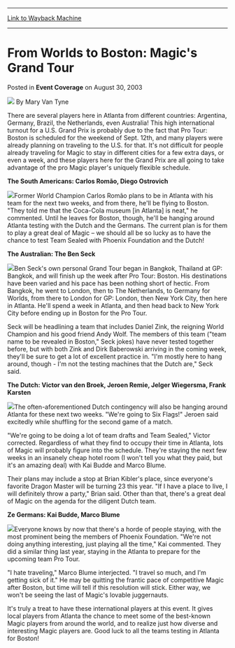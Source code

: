 
---
[Link to Wayback Machine](https://web.archive.org/web/20220808161655/https://magic.wizards.com/en/articles/archive/event-coverage/worlds-boston-magics-grand-tour-2003-08-30)

[_metadata_:author]:- "Mary Van Tyne"
[_metadata_:description]:- "There are several players here in Atlanta from different countries: Argentina, Germany, Brazil, the Netherlands, even Australia! This high international turnout for a U.S. Grand Prix is probably due to the fact that Pro Tour: Boston is scheduled for the weekend of Sept. 12th, and many players were already planning on traveling to the U.S. for that."
[_metadata_:generator]:- "Drupal 7 (http://drupal.org)"
[_metadata_:node]:- "771426"
[_metadata_:publish_date]:- "2003-08-30"
[_metadata_:source]:- "div-main-content"
[_metadata_:title]:- "From Worlds to Boston: Magic's Grand Tour"
[_metadata_:wayback_capture_timestamp]:- "2022-08-08 16:16:55"
[_metadata_:wayback_raw_url]:- "https://web.archive.org/web/20220808161655id_/https://magic.wizards.com/en/articles/archive/event-coverage/worlds-boston-magics-grand-tour-2003-08-30"
[_metadata_:wayback_url]:- "https://magic.wizards.com/en/articles/archive/event-coverage/worlds-boston-magics-grand-tour-2003-08-30"
---


From Worlds to Boston: Magic's Grand Tour
=========================================



 Posted in **Event Coverage**
 on August 30, 2003 






![](https://media.magic.wizards.com/styles/auth_small/public/generic-avatar-150_509.png)
By Mary Van Tyne











There are several players here in Atlanta from different countries: Argentina, Germany, Brazil, the Netherlands, even Australia! This high international turnout for a U.S. Grand Prix is probably due to the fact that Pro Tour: Boston is scheduled for the weekend of Sept. 12th, and many players were already planning on traveling to the U.S. for that. It's not difficult for people already traveling for Magic to stay in different cities for a few extra days, or even a week, and these players here for the Grand Prix are all going to take advantage of the pro Magic player's uniquely flexible schedule.

**The South Americans: Carlos Romão, Diego Ostrovich**

![](https://media.magic.wizards.com/image_legacy_migration/sideboard/images/gpatl03/a930.jpg)Former World Champion Carlos Romão plans to be in Atlanta with his team for the next two weeks, and from there, he'll be flying to Boston. "They told me that the Coca-Cola museum [in Atlanta] is neat," he commented. Until he leaves for Boston, though, he'll be hanging around Atlanta testing with the Dutch and the Germans. The current plan is for them to play a great deal of Magic – we should all be so lucky as to have the chance to test Team Sealed with Phoenix Foundation and the Dutch! 

**The Australian: The Ben Seck**

![](https://media.magic.wizards.com/image_legacy_migration/sideboard/images/gpatl03/a931.jpg)Ben Seck's own personal Grand Tour began in Bangkok, Thailand at GP: Bangkok, and will finish up the week after Pro Tour: Boston. His destinations have been varied and his pace has been nothing short of hectic. From Bangkok, he went to London, then to The Netherlands, to Germany for Worlds, from there to London for GP: London, then New York City, then here in Atlanta. He'll spend a week in Atlanta, and then head back to New York City before ending up in Boston for the Pro Tour.

Seck will be headlining a team that includes Daniel Zink, the reigning World Champion and his good friend Andy Wolf. The members of this team ("team name to be revealed in Boston," Seck jokes) have never tested together before, but with both Zink and Dirk Baberowski arriving in the coming week, they'll be sure to get a lot of excellent practice in. "I'm mostly here to hang around, though - I'm not the testing machines that the Dutch are," Seck said.

**The Dutch: Victor van den Broek, Jeroen Remie, Jelger Wiegersma, Frank Karsten**

![](https://media.magic.wizards.com/image_legacy_migration/sideboard/images/gpatl03/a932.jpg)The often-aforementioned Dutch contingency will also be hanging around Atlanta for these next two weeks. "We're going to Six Flags!" Jeroen said excitedly while shuffling for the second game of a match. 

"We're going to be doing a lot of team drafts and Team Sealed," Victor corrected. Regardless of what they find to occupy their time in Atlanta, lots of Magic will probably figure into the schedule. They're staying the next few weeks in an insanely cheap hotel room (I won't tell you what they paid, but it's an amazing deal) with Kai Budde and Marco Blume. 

Their plans may include a stop at Brian Kibler's place, since everyone's favorite Dragon Master will be turning 23 this year. "If I have a place to live, I will definitely throw a party," Brian said. Other than that, there's a great deal of Magic on the agenda for the diligent Dutch team.

**Ze Germans: Kai Budde, Marco Blume**

![](https://media.magic.wizards.com/image_legacy_migration/sideboard/images/gpatl03/a989.jpg)Everyone knows by now that there's a horde of people staying, with the most prominent being the members of Phoenix Foundation. "We're not doing anything interesting, just playing all the time," Kai commented. They did a similar thing last year, staying in the Atlanta to prepare for the upcoming team Pro Tour.

"I hate traveling," Marco Blume interjected. "I travel so much, and I'm getting sick of it." He may be quitting the frantic pace of competitive Magic after Boston, but time will tell if this resolution will stick. Either way, we won't be seeing the last of Magic's lovable juggernauts.

It's truly a treat to have these international players at this event. It gives local players from Atlanta the chance to meet some of the best-known Magic players from around the world, and to realize just how diverse and interesting Magic players are. Good luck to all the teams testing in Atlanta for Boston!







